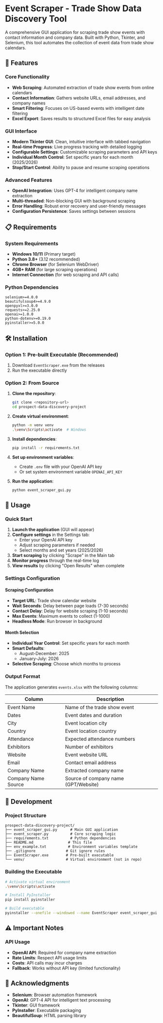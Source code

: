 # Event Scraper - Trade Show Data Discovery Tool

A comprehensive GUI application for scraping trade show events with contact information and company data. Built with Python, Tkinter, and Selenium, this tool automates the collection of event data from trade show calendars.

## 🚀 Features

### Core Functionality
- **Web Scraping**: Automated extraction of trade show events from online calendars
- **Contact Information**: Gathers website URLs, email addresses, and company names
- **Smart Filtering**: Focuses on US-based events with intelligent date filtering
- **Excel Export**: Saves results to structured Excel files for easy analysis

### GUI Interface
- **Modern Tkinter GUI**: Clean, intuitive interface with tabbed navigation
- **Real-time Progress**: Live progress tracking with detailed logging
- **Configurable Settings**: Customizable scraping parameters and API keys
- **Individual Month Control**: Set specific years for each month (2025/2026)
- **Stop/Start Control**: Ability to pause and resume scraping operations

### Advanced Features
- **OpenAI Integration**: Uses GPT-4 for intelligent company name extraction
- **Multi-threaded**: Non-blocking GUI with background scraping
- **Error Handling**: Robust error recovery and user-friendly messages
- **Configuration Persistence**: Saves settings between sessions

## 📋 Requirements

### System Requirements
- **Windows 10/11** (Primary target)
- **Python 3.8+** (3.12 recommended)
- **Chrome Browser** (for Selenium WebDriver)
- **4GB+ RAM** (for large scraping operations)
- **Internet Connection** (for web scraping and API calls)

### Python Dependencies
```
selenium>=4.0.0
beautifulsoup4>=4.9.0
openpyxl>=3.0.0
requests>=2.25.0
openai>=1.0.0
python-dotenv>=0.19.0
pyinstaller>=5.0.0
```

## 🛠️ Installation

### Option 1: Pre-built Executable (Recommended)
1. Download `EventScraper.exe` from the releases
2. Run the executable directly

### Option 2: From Source
1. **Clone the repository**:
   ```bash
   git clone <repository-url>
   cd prospect-data-discovery-project
   ```

2. **Create virtual environment**:
   ```bash
   python -m venv venv
   .\venv\Scripts\activate  # Windows
   ```

3. **Install dependencies**:
   ```bash
   pip install -r requirements.txt
   ```

4. **Set up environment variables**:
   - Create `.env` file with your OpenAI API key
   - Or set system environment variable `OPENAI_API_KEY`

5. **Run the application**:
   ```bash
   python event_scraper_gui.py
   ```

## 🎯 Usage

### Quick Start
1. **Launch the application** (GUI will appear)
2. **Configure settings** in the Settings tab:
   - Enter your OpenAI API key
   - Adjust scraping parameters if needed
   - Select months and set years (2025/2026)
3. **Start scraping** by clicking "Scrape" in the Main tab
4. **Monitor progress** through the real-time log
5. **View results** by clicking "Open Results" when complete

### Settings Configuration

#### Scraping Configuration
- **Target URL**: Trade show calendar website
- **Wait Seconds**: Delay between page loads (7-30 seconds)
- **Contact Delay**: Delay for website scraping (1-10 seconds)
- **Max Events**: Maximum events to collect (1-1000)
- **Headless Mode**: Run browser in background

#### Month Selection
- **Individual Year Control**: Set specific years for each month
- **Smart Defaults**: 
  - August-December: 2025
  - January-July: 2026
- **Selective Scraping**: Choose which months to process

### Output Format

The application generates `events.xlsx` with the following columns:

| Column | Description |
|--------|-------------|
| Event Name | Name of the trade show event |
| Dates | Event dates and duration |
| City | Event location city |
| Country | Event location country |
| Attendance | Expected attendance numbers |
| Exhibitors | Number of exhibitors |
| Website | Event website URL |
| Email | Contact email address |
| Company Name | Extracted company name |
| Company Name Source | Source of company name (GPT/Website) |

## 🔧 Development

### Project Structure
```
prospect-data-discovery-project/
├── event_scraper_gui.py      # Main GUI application
├── event_scraper.py          # Core scraping logic
├── requirements.txt          # Python dependencies
├── README.md                # This file
├── env_example.txt          # Environment variables template
├── .gitignore              # Git ignore rules
├── EventScraper.exe        # Pre-built executable
└── venv/                   # Virtual environment (not in repo)
```

### Building the Executable
```bash
# Activate virtual environment
.\venv\Scripts\activate

# Install PyInstaller
pip install pyinstaller

# Build executable
pyinstaller --onefile --windowed --name EventScraper event_scraper_gui.py
```

## ⚠️ Important Notes

### API Usage
- **OpenAI API**: Required for company name extraction
- **Rate Limits**: Respect API usage limits
- **Costs**: API calls may incur charges
- **Fallback**: Works without API key (limited functionality)
## 🎉 Acknowledgments

- **Selenium**: Browser automation framework
- **OpenAI**: GPT-4 API for intelligent text processing
- **Tkinter**: GUI framework
- **PyInstaller**: Executable packaging
- **BeautifulSoup**: HTML parsing library